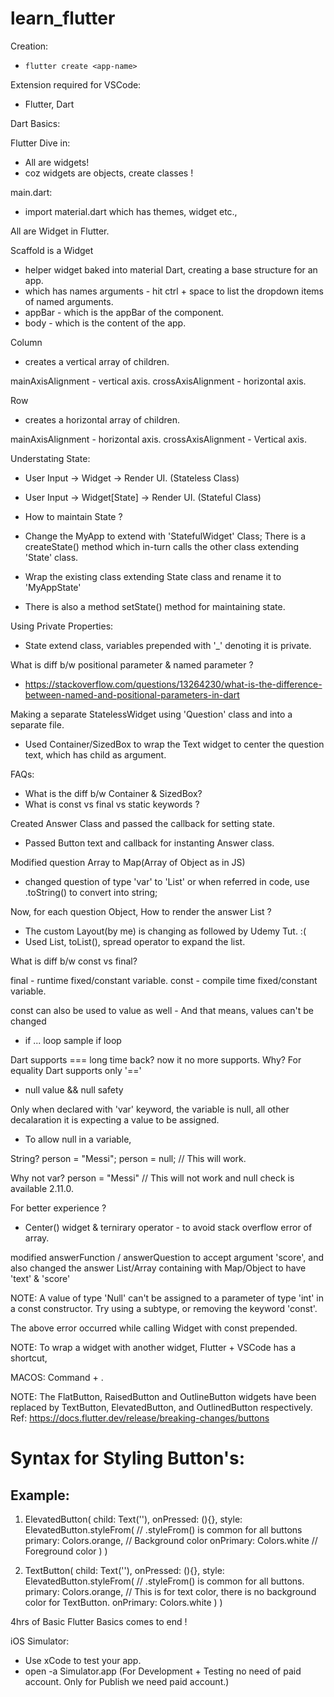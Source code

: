 # learn_flutter

Creation: 
 - ```flutter create <app-name>```

 Extension required for VSCode:
 - Flutter, Dart

 Dart Basics:

 Flutter Dive in:

 - All are widgets!
 - coz widgets are objects, create classes !

 main.dart:
  - import material.dart which has themes, widget etc.,

All are Widget in Flutter.

Scaffold is a Widget
 - helper widget baked into material Dart, creating a base structure for an app.
 - which has names arguments - hit ctrl + space to list the dropdown items of named arguments.
 - appBar - which is the appBar of the component.
 - body - which is the content of the app.

 Column 
 - creates a vertical array of children.

 mainAxisAlignment - vertical axis.
 crossAxisAlignment - horizontal axis.

 Row
 - creates a horizontal array of children.

 mainAxisAlignment - horizontal axis.
 crossAxisAlignment - Vertical axis.

 Understating State:

 - User Input -> Widget -> Render UI. (Stateless Class)
 - User Input -> Widget[State] -> Render UI. (Stateful Class)

- How to maintain State ?
 - Change the MyApp to extend with 'StatefulWidget' Class; There is a createState() method which in-turn calls the other class extending 'State' class.
 - Wrap the existing class extending State<MyApp> class and rename it to 'MyAppState'
 - There is also a method setState() method for maintaining state.


Using Private Properties:
- State extend class, variables prepended with '_' denoting it is private.


What is diff b/w positional parameter & named parameter ?

 - https://stackoverflow.com/questions/13264230/what-is-the-difference-between-named-and-positional-parameters-in-dart


Making a separate StatelessWidget using 'Question' class and into a separate file.

- Used Container/SizedBox to wrap the Text widget to center the question text, which has child as argument.

FAQs:


- What is the diff b/w Container & SizedBox?
- What is const vs final vs static keywords ?

Created Answer Class and passed the callback for setting state.
- Passed Button text and callback for instanting Answer class.


Modified question Array to Map(Array of Object as in JS)

- changed question of type 'var' to 'List' or when referred in code, use .toString() to convert into string;

Now, for each question Object, How to render the answer List ?

- The custom Layout(by me) is changing as followed by Udemy Tut. :(
- Used List<String>, toList(), spread operator to expand the list.

What is diff b/w const vs final?

final - runtime fixed/constant variable.
const - compile time fixed/constant variable.

const can also be used to value as well - And that means, values can't be changed

- if ... loop
 sample if loop

 Dart supports === long time back? now it no more supports. Why?
  For equality Dart supports only '=='

- null value && null safety

Only when declared with 'var' keyword, the variable is null, all other decalaration it is expecting a value to be assigned.

- To allow null in a variable,

String? person = "Messi"; 
person = null; // This will work.

Why not var? person = "Messi" // This will not work and null check is available 2.11.0.

For better experience ?
 - Center() widget & ternirary operator - to avoid stack overflow error of array.

modified answerFunction / answerQuestion to accept argument 'score', and also changed the answer List/Array containing with Map/Object to have 'text' & 'score'

NOTE: A value of type 'Null' can't be assigned to a parameter of type 'int' in a const constructor.
Try using a subtype, or removing the keyword 'const'.

The above error occurred while calling <Result> Widget with const prepended.

NOTE: To wrap a widget with another widget, Flutter + VSCode has a shortcut,

MACOS: Command + .

NOTE: The FlatButton, RaisedButton and OutlineButton widgets have been replaced by TextButton, ElevatedButton, and OutlinedButton respectively. Ref: https://docs.flutter.dev/release/breaking-changes/buttons

Syntax for Styling Button's:
============================
Example:
-------
1. ElevatedButton(
  child: Text(''),
  onPressed: (){},
  style: ElevatedButton.styleFrom( // .styleFrom() is common for all buttons
    primary: Colors.orange, // Background color
    onPrimary: Colors.white // Foreground color
  )
)

2. TextButton(
  child: Text(''),
  onPressed: (){},
  style: ElevatedButton.styleFrom( // .styleFrom() is common for all buttons.
    primary: Colors.orange, // This is for text color, there is no background color for TextButton.
    onPrimary: Colors.white
  )
)

4hrs of Basic Flutter Basics comes to end !

iOS Simulator:


 - Use xCode to test your app.
 - open -a Simulator.app (For Development + Testing no need of paid account. Only for Publish we need paid account.)

